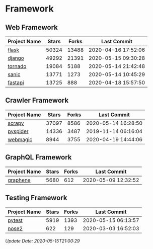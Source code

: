 # Framework

## Web Framework

| Project Name | Stars | Forks | Last Commit |
| ------------ | ----- | ----- | ----------- |
| [flask](https://github.com/pallets/flask) | 50324 | 13488 | 2020-04-16 17:52:06 |
| [django](https://github.com/django/django) | 49292 | 21391 | 2020-05-15 09:30:28 |
| [tornado](https://github.com/tornadoweb/tornado) | 19084 | 5188 | 2020-05-14 21:42:48 |
| [sanic](https://github.com/huge-success/sanic) | 13771 | 1273 | 2020-05-14 10:45:29 |
| [fastapi](https://github.com/tiangolo/fastapi) | 13725 | 888 | 2020-04-18 15:57:50 |

## Crawler Framework

| Project Name | Stars | Forks | Last Commit |
| ------------ | ----- | ----- | ----------- |
| [scrapy](https://github.com/scrapy/scrapy) | 37097 | 8586 | 2020-05-14 16:28:50 |
| [pyspider](https://github.com/binux/pyspider) | 14336 | 3487 | 2019-11-14 06:16:04 |
| [webmagic](https://github.com/code4craft/webmagic) | 8944 | 3755 | 2020-04-19 14:44:06 |

## GraphQL Framework

| Project Name | Stars | Forks | Last Commit |
| ------------ | ----- | ----- | ----------- |
| [graphene](https://github.com/graphql-python/graphene) | 5680 | 612 | 2020-05-09 12:32:52 |

## Testing Framework

| Project Name | Stars | Forks | Last Commit |
| ------------ | ----- | ----- | ----------- |
| [pytest](https://github.com/pytest-dev/pytest) | 5919 | 1393 | 2020-05-15 06:13:57 |
| [nose2](https://github.com/nose-devs/nose2) | 622 | 129 | 2020-03-03 16:52:03 |

*Update Date: 2020-05-15T21:00:29*